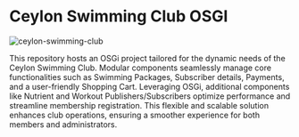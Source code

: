 # Ceylon Swimming Club OSGI

![ceylon-swimming-club](https://github.com/Navindu-Praveen/ceylon-swimming-club-osgi/assets/89752602/1505e8a2-3a09-434b-9b74-e2e1dce1ee97)


This repository hosts an OSGi project tailored for the dynamic needs of the Ceylon Swimming Club. Modular components seamlessly manage core functionalities such as Swimming Packages, Subscriber details, Payments, and a user-friendly Shopping Cart. Leveraging OSGi, additional components like Nutrient and Workout Publishers/Subscribers optimize performance and streamline membership registration. This flexible and scalable solution enhances club operations, ensuring a smoother experience for both members and administrators.

